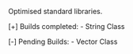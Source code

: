 Optimised standard libraries. 

[+] Builds completed: - String Class

[-] Pending Builds: - Vector Class
